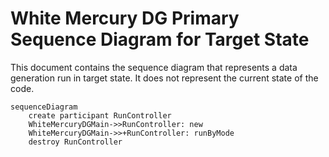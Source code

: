 # White Mercury DG Primary Sequence Diagram for Target State

This document contains the sequence diagram that represents a data generation run in target state.  It does not represent the current state of the code.

```mermaid
sequenceDiagram
    create participant RunController
    WhiteMercuryDGMain->>RunController: new
    WhiteMercuryDGMain->>+RunController: runByMode
    destroy RunController
```
